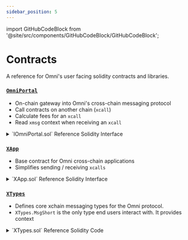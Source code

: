 ```yaml
---
sidebar_position: 5
---
```


import GitHubCodeBlock from '@site/src/components/GitHubCodeBlock/GitHubCodeBlock';

# Contracts

A reference for Omni's user facing solidity contracts and libraries.

### [`OmniPortal`](https://github.com/omni-network/omni/blob/main/contracts/core/src/xchain/OmniPortal.sol)

- On-chain gateway into Omni's cross-chain messaging protocol
- Call contracts on another chain (`xcall`)
- Calculate fees for an `xcall`
- Read `xmsg` context when receiving an `xcall`

<details>
<summary>`IOmniPortal.sol` Reference Solidity Interface</summary>

<GitHubCodeBlock url="https://github.com/omni-network/omni/blob/main/contracts/core/src/interfaces/IOmniPortal.sol" />
</details>

### [`XApp`](https://github.com/omni-network/omni/blob/main/contracts/core/src/pkg/XApp.sol)

- Base contract for Omni cross-chain applications
- Simplifies sending / receiving `xcalls`

<details>
<summary>`XApp.sol` Reference Solidity Interface</summary>

<GitHubCodeBlock url="https://github.com/omni-network/omni/blob/main/contracts/core/src/pkg/XApp.sol" />
</details>

### [`XTypes`](https://github.com/omni-network/omni/blob/main/contracts/core/src/libraries/XTypes.sol)

- Defines core xchain messaging types for the Omni protocol.
- `XTypes.MsgShort` is the only type end users interact with. It provides context

<details>
<summary>`XTypes.sol` Reference Solidity Code</summary>

<GitHubCodeBlock url="https://github.com/omni-network/omni/blob/main/contracts/core/src/libraries/XTypes.sol" />
</details>
